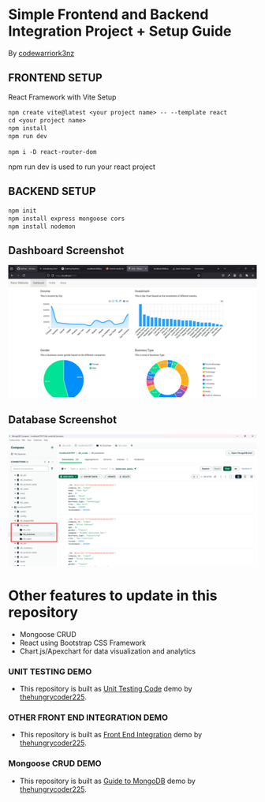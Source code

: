 # Simple Frontend and Backend Integration Project + Setup Guide

By [codewarriork3nz](https://github.com/3612kenken/)

## FRONTEND SETUP

React Framework with Vite Setup

```
npm create vite@latest <your project name> -- --template react
cd <your project name>
npm install
npm run dev

npm i -D react-router-dom
```

npm run dev is used to run your react project

## BACKEND SETUP

```
npm init
npm install express mongoose cors
npm install nodemon
```

## Dashboard Screenshot
![Dashboard Screenshot ](https://github.com/3612kenken/front-backend-integration/blob/main/dashboard.png)
## Database Screenshot
![MongoDB Screenshot ](https://github.com/3612kenken/front-backend-integration/blob/main/database.png)

# Other features to update in this repository

- Mongoose CRUD
- React using Bootstrap CSS Framework
- Chart.js/Apexchart for data visualization and analytics

### UNIT TESTING DEMO

- This repository is built as [Unit Testing Code](https://github.com/thehungrycoder225/unit-test-demo.git) demo by [thehungrycoder225](https://github.com/thehungrycoder225/).

### OTHER FRONT END INTEGRATION DEMO

- This repository is built as [Front End Integration](https://github.com/thehungrycoder225/demo-frontend-integration.git) demo by [thehungrycoder225](https://github.com/thehungrycoder225/).

### Mongoose CRUD DEMO

- This repository is built as [Guide to MongoDB](https://github.com/thehungrycoder225/guide-to-mongodb.git) demo by [thehungrycoder225](https://github.com/thehungrycoder225/).
